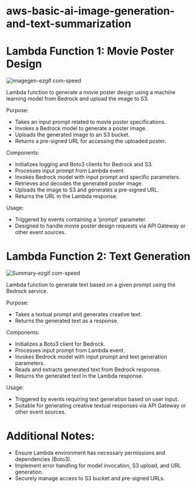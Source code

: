 # aws-basic-ai-image-generation-and-text-summarization

# Lambda Function 1: Movie Poster Design

![imagegen-ezgif com-speed](https://github.com/user-attachments/assets/bd4d3b33-3cc1-4eaa-ae1c-373c800241a3)


Lambda function to generate a movie poster design using a machine learning model from Bedrock and upload the image to S3.

Purpose:
- Takes an input prompt related to movie poster specifications.
- Invokes a Bedrock model to generate a poster image.
- Uploads the generated image to an S3 bucket.
- Returns a pre-signed URL for accessing the uploaded poster.

Components:
- Initializes logging and Boto3 clients for Bedrock and S3.
- Processes input prompt from Lambda event.
- Invokes Bedrock model with input prompt and specific parameters.
- Retrieves and decodes the generated poster image.
- Uploads the image to S3 and generates a pre-signed URL.
- Returns the URL in the Lambda response.

Usage:
- Triggered by events containing a 'prompt' parameter.
- Designed to handle movie poster design requests via API Gateway or other event sources.


# Lambda Function 2: Text Generation

![Summary-ezgif com-speed](https://github.com/user-attachments/assets/ee1f008b-529b-4c42-8766-92ab0631fdb2)

Lambda function to generate text based on a given prompt using the Bedrock service.

Purpose:
- Takes a textual prompt and generates creative text.
- Returns the generated text as a response.

Components:
- Initializes a Boto3 client for Bedrock.
- Processes input prompt from Lambda event.
- Invokes Bedrock model with input prompt and text generation parameters.
- Reads and extracts generated text from Bedrock response.
- Returns the generated text in the Lambda response.

Usage:
- Triggered by events requiring text generation based on user input.
- Suitable for generating creative textual responses via API Gateway or other event sources.


# Additional Notes:

- Ensure Lambda environment has necessary permissions and dependencies (Boto3).
- Implement error handling for model invocation, S3 upload, and URL generation.
- Securely manage access to S3 bucket and pre-signed URLs.

